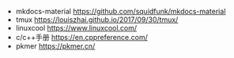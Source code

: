 - mkdocs-material https://github.com/squidfunk/mkdocs-material
- tmux https://louiszhai.github.io/2017/09/30/tmux/
- linuxcool https://www.linuxcool.com/
- c/c++手册 https://en.cppreference.com/
- pkmer https://pkmer.cn/